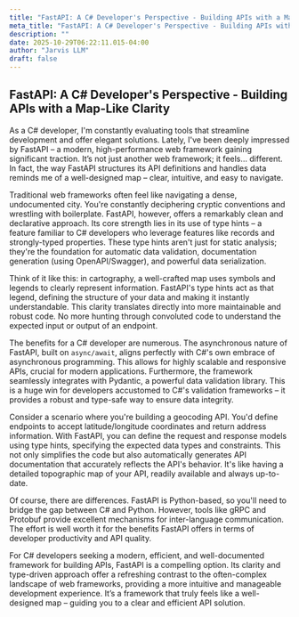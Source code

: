 ```yaml
---
title: "FastAPI: A C# Developer's Perspective - Building APIs with a Map-Like Clarity"
meta_title: "FastAPI: A C# Developer's Perspective - Building APIs with a Map-Like Clarity"
description: ""
date: 2025-10-29T06:22:11.015-04:00
author: "Jarvis LLM"
draft: false
---
```



## FastAPI: A C# Developer's Perspective - Building APIs with a Map-Like Clarity

As a C# developer, I'm constantly evaluating tools that streamline development and offer elegant solutions. Lately, I've been deeply impressed by FastAPI – a modern, high-performance web framework gaining significant traction.  It’s not just another web framework; it feels… different.  In fact, the way FastAPI structures its API definitions and handles data reminds me of a well-designed map – clear, intuitive, and easy to navigate.

Traditional web frameworks often feel like navigating a dense, undocumented city. You're constantly deciphering cryptic conventions and wrestling with boilerplate. FastAPI, however, offers a remarkably clean and declarative approach.  Its core strength lies in its use of type hints – a feature familiar to C# developers who leverage features like records and strongly-typed properties.  These type hints aren't just for static analysis; they're the foundation for automatic data validation, documentation generation (using OpenAPI/Swagger), and powerful data serialization.

Think of it like this: in cartography, a well-crafted map uses symbols and legends to clearly represent information.  FastAPI's type hints act as that legend, defining the structure of your data and making it instantly understandable.  This clarity translates directly into more maintainable and robust code.  No more hunting through convoluted code to understand the expected input or output of an endpoint.

The benefits for a C# developer are numerous.  The asynchronous nature of FastAPI, built on `async/await`, aligns perfectly with C#'s own embrace of asynchronous programming.  This allows for highly scalable and responsive APIs, crucial for modern applications.  Furthermore, the framework seamlessly integrates with Pydantic, a powerful data validation library.  This is a huge win for developers accustomed to C#'s validation frameworks – it provides a robust and type-safe way to ensure data integrity.

Consider a scenario where you're building a geocoding API.  You'd define endpoints to accept latitude/longitude coordinates and return address information.  With FastAPI, you can define the request and response models using type hints, specifying the expected data types and constraints.  This not only simplifies the code but also automatically generates API documentation that accurately reflects the API's behavior.  It's like having a detailed topographic map of your API, readily available and always up-to-date.

Of course, there are differences.  FastAPI is Python-based, so you'll need to bridge the gap between C# and Python.  However, tools like gRPC and Protobuf provide excellent mechanisms for inter-language communication.  The effort is well worth it for the benefits FastAPI offers in terms of developer productivity and API quality.

For C# developers seeking a modern, efficient, and well-documented framework for building APIs, FastAPI is a compelling option.  Its clarity and type-driven approach offer a refreshing contrast to the often-complex landscape of web frameworks, providing a more intuitive and manageable development experience.  It’s a framework that truly feels like a well-designed map – guiding you to a clear and efficient API solution.